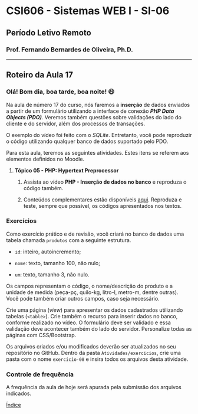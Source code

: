 # CSI606 - Sistemas WEB I - SI-06
## Período Letivo Remoto
### Prof. Fernando Bernardes de Oliveira, Ph.D.

---

## Roteiro da Aula 17

### Olá! Bom dia, boa tarde, boa noite! :smiley:    

Na aula de número 17 do curso, nós faremos a **inserção** de dados enviados a partir de um formulário utilizando a interface de conexão ***PHP Data Objects (PDO)***. Veremos também questões sobre validações do lado do cliente e do servidor, além dos processos de transações.

O exemplo do vídeo foi feito com o *SQLite*. Entretanto, você pode reproduzir o código utilizando qualquer banco de dados suportado pelo PDO.

Para esta aula, teremos as seguintes atividades. Estes itens se referem aos elementos definidos no Moodle.

1.  **Tópico 05 - PHP: Hypertext Preprocessor**

    1.  Assista ao vídeo **PHP - Inserção de dados no banco** e reproduza o código também. 

    2.  Conteúdos complementares estão disponíveis [aqui](../../Lectures/php.md). Reproduza e teste, sempre que possível, os códigos apresentados nos textos.

### Exercícios

Como exercício prático e de revisão, você criará no banco de dados uma tabela chamada `produtos` com a seguinte estrutura.

-   `id`: inteiro, autoincremento;

-   `nome`: texto, tamanho 100, não nulo;

-   `um`: texto, tamanho 3, não nulo.

Os campos representam o código, o nome/descrição do produto e a unidade de medida (peça-pç, quilo-kg, litro-l, metro-m, dentre outras). Você pode também criar outros campos, caso seja necessário.

Crie uma página (*view*) para apresentar os dados cadastrados utilizando tabelas (`<table>`). Crie também o recurso para inserir dados no banco, conforme realizado no vídeo. O formulário deve ser validado e essa validação deve acontecer também do lado do servidor. Personalize todas as páginas com CSS/Bootstrap. 

Os arquivos criados e/ou modificados deverão ser atualizados no seu repositório no GitHub. Dentro da pasta `Atividades/exercicios`, crie uma pasta com o nome `exercicio-08` e insira todos os arquivos desta atividade.

### Controle de frequência

A frequência da aula de hoje será apurada pela submissão dos arquivos indicados.  

[Índice](../README.md#índice)